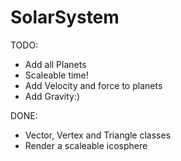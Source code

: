 SolarSystem
===========

TODO:
* Add all Planets
* Scaleable time!
* Add Velocity and force to planets
* Add Gravity:)

DONE:
* Vector, Vertex and Triangle classes
* Render a scaleable icosphere
